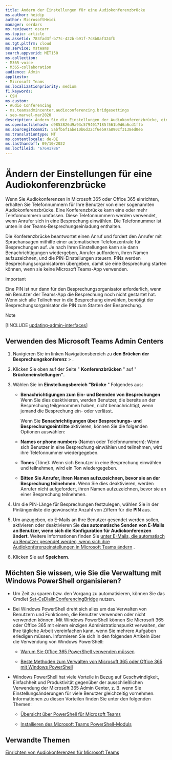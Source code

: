 ```yaml
---
title: Ändern der Einstellungen für eine Audiokonferenzbrücke
ms.author: heidip
author: MicrosoftHeidi
manager: serdars
ms.reviewer: oscarr
ms.topic: article
ms.assetid: 783fad3f-b77c-422b-b91f-7c8b0af324fb
ms.tgt.pltfrm: cloud
ms.service: msteams
search.appverid: MET150
ms.collection:
- M365-voice
- M365-collaboration
audience: Admin
appliesto:
- Microsoft Teams
ms.localizationpriority: medium
f1.keywords:
- CSH
ms.custom:
- Audio Conferencing
- ms.teamsadmincenter.audioconferencing.bridgesettings
- seo-marvel-mar2020
description: Ändern Sie die Einstellungen der Audiokonferenzbrücke, einschließlich Ein- und Ausgangsbenachrichtigungen, Wiedergeben von Namen oder Telefonnummern, Tönen und Auffordern von Anrufern, ihren Namen aufzuzeichnen.
ms.openlocfilehash: d9853826d9a93c5794017185f561b9d6a6cd1ffb
ms.sourcegitcommit: 5abfb6f1abe10b6d32cf6eb97a890cf3138ed0e6
ms.translationtype: MT
ms.contentlocale: de-DE
ms.lasthandoff: 09/10/2022
ms.locfileid: "67641786"
---
```

# <a name="change-the-settings-for-an-audio-conferencing-bridge"></a>Ändern der Einstellungen für eine Audiokonferenzbrücke

Wenn Sie Audiokonferenzen in Microsoft 365 oder Office 365 einrichten, erhalten Sie Telefonnummern für Ihre Benutzer von einer sogenannten Audiokonferenzbrücke. Eine Konferenzbrücke kann eine oder mehr Telefonnummern umfassen. Diese Telefonnummern werden verwendet, wenn Anrufer sich in eine Besprechung einwählen. Die Telefonnummer ist unten in der Teams-Besprechungseinladung enthalten.
  
Die Konferenzbrücke beantwortet einen Anruf und fordert den Anrufer mit Sprachansagen mithilfe einer automatischen Telefonzentrale für Besprechungen auf. Je nach Ihren Einstellungen kann sie dann Benachrichtigungen wiedergeben, Anrufer auffordern, ihren Namen aufzuzeichnen, und die PIN-Einstellungen steuern. PINs werden Besprechungsorganisatoren übergeben, damit sie eine Besprechung starten können, wenn sie keine Microsoft Teams-App verwenden.

  > [!IMPORTANT]
  > Eine PIN ist nur dann für den Besprechungsorganisator erforderlich, wenn ein Benutzer der Teams-App die Besprechung noch nicht gestartet hat. Wenn sich alle Teilnehmer in die Besprechung einwählen, benötigt der Besprechungsorganisator die PIN zum Starten der Besprechung.

> [!NOTE]
> [!INCLUDE [updating-admin-interfaces](includes/updating-admin-interfaces.md)]

## <a name="using-the-microsoft-teams-admin-center"></a>Verwenden des Microsoft Teams Admin Centers

1. Navigieren Sie im linken Navigationsbereich zu **den Brücken der Besprechungskonferenz** > .

2. Klicken Sie oben auf der Seite " **Konferenzbrücken** " auf " **Brückeneinstellungen"**.

3. Wählen Sie im **Einstellungsbereich "Brücke** " Folgendes aus:
   - **Benachrichtigungen zum Ein- und Beenden von Besprechungen** Wenn Sie dies deaktivieren, werden Benutzer, die bereits an der Besprechung teilgenommen haben, nicht benachrichtigt, wenn jemand die Besprechung ein- oder verlässt.

     Wenn Sie **Benachrichtigungen über Besprechungs- und Besprechungseintritte** aktivieren, können Sie die folgenden Optionen auswählen:

   - **Names or phone numbers** (Namen oder Telefonnummern): Wenn sich Benutzer in eine Besprechung einwählen und teilnehmen, wird ihre Telefonnummer wiedergegeben.

   - **Tones** (Töne): Wenn sich Benutzer in eine Besprechung einwählen und teilnehmen, wird ein Ton wiedergegeben.

   - **Bitten Sie Anrufer, ihren Namen aufzuzeichnen, bevor sie an der Besprechung teilnehmen.** Wenn Sie dies deaktivieren, werden Anrufer nicht aufgefordert, ihren Namen aufzuzeichnen, bevor sie an einer Besprechung teilnehmen.

4. Um die PIN-Länge für Besprechungen festzulegen, wählen Sie in der Pinlängenliste die gewünschte Anzahl von Ziffern für die **PIN** aus.

5. Um anzugeben, ob E-Mails an Ihre Benutzer gesendet werden sollen, aktivieren oder deaktivieren Sie **das automatische Senden von E-Mails an Benutzer, wenn sich die Konfiguration für Audiokonferenzen ändert**.
    Weitere Informationen finden Sie [unter E-Mails, die automatisch an Benutzer gesendet werden, wenn sich ihre Audiokonferenzeinstellungen in Microsoft Teams ändern](emails-sent-to-users-when-their-settings-change-in-teams.md) .

6. Klicken Sie auf **Speichern**.

## <a name="want-to-know-how-to-manage-with-windows-powershell"></a>Möchten Sie wissen, wie Sie die Verwaltung mit Windows PowerShell organisieren?

- Um Zeit zu sparen bzw. den Vorgang zu automatisieren, können Sie das Cmdlet [Set-CsDialinConferencingBridge](/powershell/module/skype/Set-CsOnlineDialInConferencingBridge) nutzen.

- Bei Windows PowerShell dreht sich alles um das Verwalten von Benutzern und Funktionen, die Benutzer verwenden oder nicht verwenden können. Mit Windows PowerShell können Sie Microsoft 365 oder Office 365 mit einem einzigen Administrationspunkt verwalten, der Ihre tägliche Arbeit vereinfachen kann, wenn Sie mehrere Aufgaben erledigen müssen. Informieren Sie sich in den folgenden Artikeln über die Verwendung von Windows PowerShell:

  - [Warum Sie Office 365 PowerShell verwenden müssen](/microsoft-365/enterprise/why-you-need-to-use-microsoft-365-powershell)

  - [Beste Methoden zum Verwalten von Microsoft 365 oder Office 365 mit Windows PowerShell](/previous-versions//dn568025(v=technet.10))

- Windows PowerShell hat viele Vorteile in Bezug auf Geschwindigkeit, Einfachheit und Produktivität gegenüber der ausschließlichen Verwendung der Microsoft 365 Admin Center, z. B. wenn Sie Einstellungsänderungen für viele Benutzer gleichzeitig vornehmen. Informationen zu diesen Vorteilen finden Sie unter den folgenden Themen:

  - [Übersicht über PowerShell für Microsoft Teams](teams-powershell-overview.md)

  - [Installieren des Microsoft Teams PowerShell-Moduls](teams-powershell-install.md)
  
## <a name="related-topics"></a>Verwandte Themen

[Einrichten von Audiokonferenzen für Microsoft Teams](set-up-audio-conferencing-in-teams.md)
